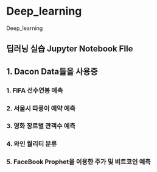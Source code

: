 # Deep_learning
Deep_learning

## 딥러닝 실습 Jupyter Notebook FIle
## 1. Dacon Data들을 사용중
### 1. FIFA 선수연봉 예측
### 2. 서울시 따릉이 예약 예측
### 3. 영화 장르별 관객수 예측
### 4. 와인 퀄리티 분류
### 5. FaceBook Prophet을 이용한 주가 및 비트코인 예측
